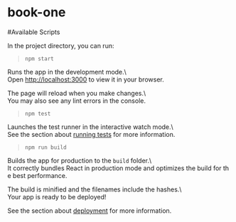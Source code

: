 # book-one

#Available Scripts 
  
 In the project directory, you can run: 
  
>`npm start` 
  
 Runs the app in the development mode.\ 
 Open [http://localhost:3000](http://localhost:3000) to view it in your browser. 
  
 The page will reload when you make changes.\ 
 You may also see any lint errors in the console. 
 >`npm test` 
  
 Launches the test runner in the interactive watch mode.\ 
 See the section about [running tests](https://facebook.github.io/create-react-app/docs/running-tests) for more information. 
  
>`npm run build` 
  
 Builds the app for production to the `build` folder.\ 
 It correctly bundles React in production mode and optimizes the build for the best performance. 
  
 The build is minified and the filenames include the hashes.\ 
 Your app is ready to be deployed! 
  
 See the section about [deployment](https://facebook.github.io/create-react-app/docs/deployment) for more information. 
 
 
